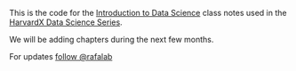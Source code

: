 This is the code for the [Introduction to Data Science](https://rafalab.github.io/dsbook/) class notes used in the
 [HarvardX Data Science Series](https://www.edx.org/course/data-science-r-basics-harvardx-ph125-1x).

We will be adding chapters during the next few months.

For updates 
<a class="twitter-follow-button"
  href="https://twitter.com/rafalab">
follow @rafalab</a>
